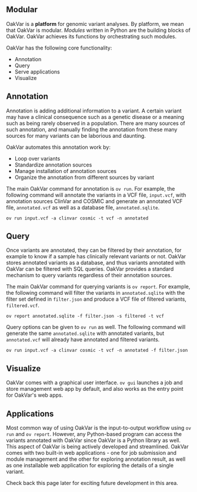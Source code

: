 ## Modular

OakVar is a **platform** for genomic variant analyses. By platform, we mean that OakVar is modular. *Modules* written in Python are the building blocks of OakVar. OakVar achieves its functions by orchestrating such modules.

OakVar has the following core functionality:

* Annotation
* Query
* Serve applications
* Visualize

## Annotation

Annotation is adding additional information to a variant. A certain variant may have a clinical consequence such as a genetic disease or a meaning such as being rarely observed in a population. There are many sources of such annotation, and manually finding the annotation from these many sources for many variants can be laborious and daunting.

OakVar automates this annotation work by:

* Loop over variants
* Standardize annotation sources
* Manage installation of annotation sources
* Organize the annotation from different sources by variant

The main OakVar command for annotation is `ov run`. For example, the following command will annotate the variants in a VCF file, `input.vcf`, with annotation sources ClinVar and COSMIC and generate an annotated VCF file, `annotated.vcf` as well as a database file, `annotated.sqlite`.

    ov run input.vcf -a clinvar cosmic -t vcf -n annotated

## Query

Once variants are annotated, they can be filtered by their annotation, for example to know if a sample has clinically relevant variants or not. OakVar stores annotated variants as a database, and thus variants annotated with OakVar can be filtered with SQL queries. OakVar provides a standard mechanism to query variants regardless of their annotation sources.

The main OakVar command for querying variants is `ov report`. For example, the following command will filter the variants in `annotated.sqlite` with the filter set defined in `filter.json` and produce a VCF file of filtered variants, `filtered.vcf`.

    ov report annotated.sqlite -f filter.json -s filtered -t vcf

Query options can be given to `ov run` as well. The following command will generate the same `annotated.sqlite` with annotated variants, but `annotated.vcf` will already have annotated and filtered variants.

    ov run input.vcf -a clinvar cosmic -t vcf -n annotated -f filter.json

## Visualize

OakVar comes with a graphical user interface. `ov gui` launches a job and store management web app by default, and also works as the entry point for OakVar's web apps. 

## Applications

Most common way of using OakVar is the input-to-output workflow using `ov run` and `ov report`. However, any Python-based program can access the variants annotated with OakVar since OakVar is a Python library as well. This aspect of OakVar is being actively developed and streamlined. OakVar comes with two built-in web applications - one for job submission and module management and the other for exploring annotation result, as well as one installable web application for exploring the details of a single variant.

Check back this page later for exciting future development in this area.

